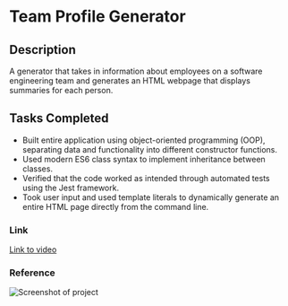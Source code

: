 # Team Profile Generator

## Description
A generator that takes in information about employees on a software engineering team and generates an HTML webpage that displays summaries for each person. 

## Tasks Completed 
* Built entire application using object-oriented programming (OOP), separating data and functionality into different constructor functions.
* Used modern ES6 class syntax to implement inheritance between classes. 
* Verified that the code worked as intended through automated tests using the Jest framework.
* Took user input and used template literals to dynamically generate an entire HTML page directly from the command line. 

### Link 
[Link to video](https://github.com/Rodrigo-Valencia/Team-Profile-Generator/blob/main/assests/Team-Profile-Generator.webm)

### Reference 
![Screenshot of project](/assests/team-profile-generator.gif)